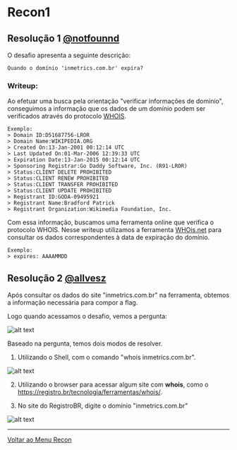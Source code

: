 # Recon1

## Resolução 1 [@notfounnd](https://github.com/notfounnd)
O desafio apresenta a seguinte descrição:

```
Quando o domínio 'inmetrics.com.br' expira?
```

### Writeup:

Ao efetuar uma busca pela orientação "verificar informações de dominio", conseguimos a informação que os dados de um domínio podem ser verificados através do protocolo [WHOIS](https://pt.wikipedia.org/wiki/WHOIS).

```
Exemplo:
> Domain ID:D51687756-LROR
> Domain Name:WIKIPEDIA.ORG
> Created On:13-Jan-2001 00:12:14 UTC
> Last Updated On:01-Mar-2006 12:39:33 UTC
> Expiration Date:13-Jan-2015 00:12:14 UTC
> Sponsoring Registrar:Go Daddy Software, Inc. (R91-LROR)
> Status:CLIENT DELETE PROHIBITED
> Status:CLIENT RENEW PROHIBITED
> Status:CLIENT TRANSFER PROHIBITED
> Status:CLIENT UPDATE PROHIBITED
> Registrant ID:GODA-09495921
> Registrant Name:Bradford Patrick
> Registrant Organization:Wikimedia Foundation, Inc.
```

Com essa informação, buscamos uma ferramenta online que verifica o protocolo WHOIS. Nesse writeup utilizamos a ferramenta [WHOis.net](https://whois.net/) para consultar os dados correspondentes à data de expiração do domínio.

```
Exemplo:
> expires: AAAAMMDD
```
## Resolução 2 [@allvesz](https://github.com/allvesz)

Após consultar os dados do site "inmetrics.com.br" na ferramenta, obtemos a informação necessária para compor a flag.

Logo quando acessamos o desafio, vemos a pergunta: 

![alt text](https://raw.githubusercontent.com/allvesz/ctf_writeups/master/img/Recon1.png)

Baseado na pergunta, temos dois modos de resolver.
1. Utilizando o Shell, com o comando "whois inmetrics.com.br".

![alt text](https://raw.githubusercontent.com/allvesz/ctf_writeups/master/img/Recon1-1.png)

2. Utilizando o browser para acessar algum site com **whois**, como o https://registro.br/tecnologia/ferramentas/whois/.

3. No site do RegistroBR, digite o domínio "inmetrics.com.br"

![alt text](https://raw.githubusercontent.com/allvesz/ctf_writeups/master/img/Recon1-2.png)

---

[Voltar ao Menu Recon](https://writeup.insidersec.io/recon)


